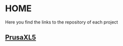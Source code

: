 # HOME
Here you find the links to the repository of each project
## [PrusaXL5](https://github.com/AmerA73/PrusaXL5)
